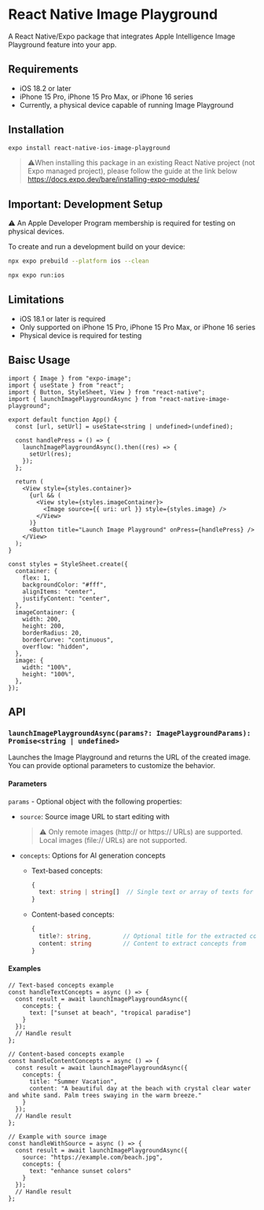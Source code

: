 # React Native Image Playground

A React Native/Expo package that integrates Apple Intelligence Image Playground feature into your app.

## Requirements

- iOS 18.2 or later
- iPhone 15 Pro, iPhone 15 Pro Max, or iPhone 16 series
- Currently, a physical device capable of running Image Playground

## Installation

```sh
expo install react-native-ios-image-playground
```

> ⚠️When installing this package in an existing React Native project (not Expo managed project), please follow the guide at the link below
> https://docs.expo.dev/bare/installing-expo-modules/

## Important: Development Setup

⚠️ An Apple Developer Program membership is required for testing on physical devices.

To create and run a development build on your device:
```sh
npx expo prebuild --platform ios --clean
```
```sh
npx expo run:ios
```

## Limitations

- iOS 18.1 or later is required
- Only supported on iPhone 15 Pro, iPhone 15 Pro Max, or iPhone 16 series
- Physical device is required for testing

## Baisc Usage

```tsx
import { Image } from "expo-image";
import { useState } from "react";
import { Button, StyleSheet, View } from "react-native";
import { launchImagePlaygroundAsync } from "react-native-image-playground";

export default function App() {
  const [url, setUrl] = useState<string | undefined>(undefined);

  const handlePress = () => {
    launchImagePlaygroundAsync().then((res) => {
      setUrl(res);
    });
  };

  return (
    <View style={styles.container}>
      {url && (
        <View style={styles.imageContainer}>
          <Image source={{ uri: url }} style={styles.image} />
        </View>
      )}
      <Button title="Launch Image Playground" onPress={handlePress} />
    </View>
  );
}

const styles = StyleSheet.create({
  container: {
    flex: 1,
    backgroundColor: "#fff",
    alignItems: "center",
    justifyContent: "center",
  },
  imageContainer: {
    width: 200,
    height: 200,
    borderRadius: 20,
    borderCurve: "continuous",
    overflow: "hidden",
  },
  image: {
    width: "100%",
    height: "100%",
  },
});
```

## API

### `launchImagePlaygroundAsync(params?: ImagePlaygroundParams): Promise<string | undefined>`

Launches the Image Playground and returns the URL of the created image. You can provide optional parameters to customize the behavior.

#### Parameters

`params` - Optional object with the following properties:

- `source`: Source image URL to start editing with
  > ⚠️ Only remote images (http:// or https:// URLs) are supported. Local images (file:// URLs) are not supported.

- `concepts`: Options for AI generation concepts
  - Text-based concepts:
    ```typescript
    {
      text: string | string[]  // Single text or array of texts for concepts
    }
    ```
  - Content-based concepts:
    ```typescript
    {
      title?: string,         // Optional title for the extracted concept
      content: string         // Content to extract concepts from
    }
    ```

#### Examples

```tsx
// Text-based concepts example
const handleTextConcepts = async () => {
  const result = await launchImagePlaygroundAsync({
    concepts: {
      text: ["sunset at beach", "tropical paradise"]
    }
  });
  // Handle result
};

// Content-based concepts example
const handleContentConcepts = async () => {
  const result = await launchImagePlaygroundAsync({
    concepts: {
      title: "Summer Vacation",
      content: "A beautiful day at the beach with crystal clear water and white sand. Palm trees swaying in the warm breeze."
    }
  });
  // Handle result
};

// Example with source image
const handleWithSource = async () => {
  const result = await launchImagePlaygroundAsync({
    source: "https://example.com/beach.jpg",
    concepts: {
      text: "enhance sunset colors"
    }
  });
  // Handle result
};
```


